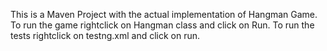 This is a Maven Project with the actual implementation of Hangman Game.
To run the game rightclick on Hangman class and click on Run.
To run the tests rightclick on testng.xml and click on run.

